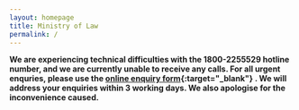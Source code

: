 ```yaml
---
layout: homepage
title: Ministry of Law
permalink: /
---
```

<!-- Type your notification here - the notification bar will not appear if this is empty. For other changes, refer to _data/homepage.yml to edit the homepage -->
**We are experiencing technical difficulties with the 1800-2255529 hotline number, and we are currently unable to receive any calls. For all urgent enquries, please use the [online enquiry form](https://www.mlaw.gov.sg/eservices/enquiry/){:target="_blank"} . We will address your enquiries within 3 working days. We also apologise for the inconvenience caused.**

